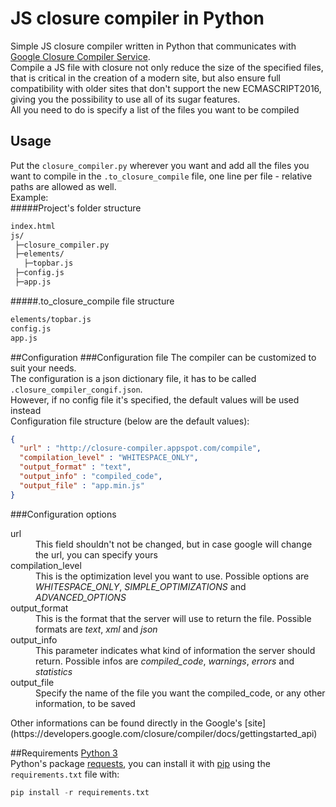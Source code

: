 # JS closure compiler in Python
Simple JS closure compiler written in Python that communicates with [Google Closure Compiler Service](https://closure-compiler.appspot.com/home). <br/>
Compile a JS file with closure not only reduce the size of the specified files, that is critical in the creation of a modern site, but also ensure
full compatibility with older sites that don't support the new ECMASCRIPT2016, giving you the possibility to use all of its sugar features. <br/>
All you need to do is specify a list of the files you want to be compiled

## Usage
Put the `closure_compiler.py` wherever you want and add all the files you want to compile in the `.to_closure_compile` file,
one line per file - relative paths are allowed as well. <br/>
Example: <br/>
#####Project's folder structure
```html
index.html
js/
 ├─closure_compiler.py
 ├─elements/
   ├─topbar.js
 ├─config.js
 ├─app.js
```

#####.to_closure_compile file structure
```html
elements/topbar.js
config.js 
app.js
```
##Configuration
###Configuration file
The compiler can be customized to suit your needs. <br/>
The configuration is a json dictionary file, it has to be called `.closure_compiler_congif.json`. <br/>
However, if no config file it's specified, the default values will be used instead <br/>
Configuration file structure (below are the default values):
```json
{
  "url" : "http://closure-compiler.appspot.com/compile",
  "compilation_level" : "WHITESPACE_ONLY",
  "output_format" : "text",
  "output_info" : "compiled_code",
  "output_file" : "app.min.js"
}
```
###Configuration options
<dl> 
  <dt>url</dt>
  <dd>This field shouldn't not be changed, but in case google will change the url, you can specify yours</dd>
  <dt>compilation_level</dt>
  <dd>
    This is the optimization level you want to use. Possible options are <em>WHITESPACE_ONLY</em>, <em>SIMPLE_OPTIMIZATIONS</em> and <em>ADVANCED_OPTIONS</em>
  </dd>
  <dt>output_format</dt>
  <dd>This is the format that the server will use to return the file. Possible formats are <em>text</em>, <em>xml</em> and <em>json</em></dd>
  <dt>output_info</dt>
  <dd>
    This parameter indicates what kind of information the server should return. Possible infos are <em>compiled_code</em>, <em>warnings</em>, 
    <em>errors</em> and <em>statistics</em></dd>
  <dt>output_file</dt>
  <dd>Specify the name of the file you want the compiled_code, or any other information, to be saved</dd>
</dl>
Other informations can be found directly in the Google's [site](https://developers.google.com/closure/compiler/docs/gettingstarted_api)

##Requirements
[Python 3](https://www.python.org/) <br/>
Python's package [requests](http://docs.python-requests.org/en/master/), you can install it with [pip](https://pypi.python.org/pypi/pip)
using the `requirements.txt` file with:
```python
pip install -r requirements.txt
```

